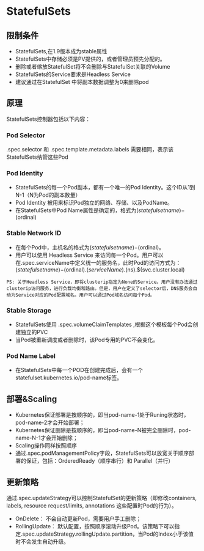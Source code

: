 # StatefulSets

## 限制条件
- StatefulSets,在1.9版本成为stable属性
- StatefulSets中存储必须是PV提供的，或者管理员预先分配的。
- 删除或者缩放StatefulSet将不会删除与StatefulSet关联的Volume
- StatefulSets的Service要求是Headless Service
- 建议通过在StatefulSet 中将副本数据调整为0来删除pod
  
## 原理

StatefulSets控制器包括以下内容：

### Pod Selector

.spec.selector 和 .spec.template.metadata.labels 需要相同，表示该StatefulSets纳管这些Pod

### Pod Identity

- StatefulSets的每一个Pod副本，都有一个唯一的Pod Identity。这个ID从1到N-1（N为Pod的副本数量）
- Pod Identity 被用来标识Pod独立的网络、存储、以及PodName。
- 在StatefulSets中Pod Name属性是确定的，格式为$(statefulset name)-$(ordinal)

### Stable Network ID
- 在每个Pod中，主机名的格式为$(statefulset name)-$(ordinal)。
- 用户可以使用 Headless Service 来访问每一个Pod。用户可以在.spec.serviceName中定义统一的服务名，此时Pod的访问方式为：$(statefulset name)-$(ordinal).$(serviceName).$(ns).$(svc.cluster.local)

```
PS: 关于Headless Service，即将clusterip指定为None的Service。用户没有办法通过clusterip访问服务，进行负载均衡和路由。但是，用户在定义了selector后，DNS服务会自动为Service对应的Pod配置域名。用户可以通过Pod域名访问每个Pod。
```

### Stable Storage

- StatefulSets使用 .spec.volumeClaimTemplates ,根据这个模板每个Pod会创建独立的PVC
- 当Pod被重新调度或者删除时，该Pod专用的PVC不会变化。

### Pod Name Label

- 在StatefulSets中每一个POD在创建完成后，会有一个statefulset.kubernetes.io/pod-name标签。

## 部署&Scaling

- Kubernetes保证部署是按顺序的，即当pod-name-1处于Runing状态时，pod-name-2才会开始部署；
- Kubernetes保证删除是按顺序的，即当pod-name-N被完全删除时，pod-name-N-1才会开始删除；
- Scaling操作同样按照顺序
- 通过.spec.podManagementPolicy字段，StatefulSets可以放宽关于顺序部署的保证，包括：OrderedReady（顺序串行）和 Parallel（并行）
  
## 更新策略

通过.spec.updateStrategy可以控制StatefulSet的更新策略（即修改containers, labels, resource request/limits, annotations 这些配置时Pod的行为）。

- OnDelete： 不会自动更新Pod，需要用户手工删除；
- RollingUpdate： 默认配置，按照顺序滚动升级Pod。该策略下可以指定.spec.updateStrategy.rollingUpdate.partition，当Pod的Index小于该值时不会发生自动升级。
